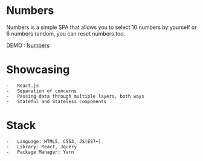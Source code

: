 # Numbers

Numbers is a simple SPA that allows you to select 10 numbers by yourself or 6 numbers random, you can reset numbers too.
 
DEMO : [Numbers](http://numbers.vojkantrojanovic.com)

# Showcasing 

    -   React.js
    -   Separation of concerns
    -   Passing data through multiple layers, both ways
    -   Stateful and Stateless components

# Stack

    -   Language: HTML5, CSS3, JS(ES7+)
    -   Library: React, Jquery
    -   Package Manager: Yarn
